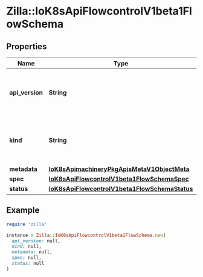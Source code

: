 # Zilla::IoK8sApiFlowcontrolV1beta1FlowSchema

## Properties

| Name | Type | Description | Notes |
| ---- | ---- | ----------- | ----- |
| **api_version** | **String** | APIVersion defines the versioned schema of this representation of an object. Servers should convert recognized schemas to the latest internal value, and may reject unrecognized values. More info: https://git.k8s.io/community/contributors/devel/sig-architecture/api-conventions.md#resources | [optional] |
| **kind** | **String** | Kind is a string value representing the REST resource this object represents. Servers may infer this from the endpoint the client submits requests to. Cannot be updated. In CamelCase. More info: https://git.k8s.io/community/contributors/devel/sig-architecture/api-conventions.md#types-kinds | [optional] |
| **metadata** | [**IoK8sApimachineryPkgApisMetaV1ObjectMeta**](IoK8sApimachineryPkgApisMetaV1ObjectMeta.md) |  | [optional] |
| **spec** | [**IoK8sApiFlowcontrolV1beta1FlowSchemaSpec**](IoK8sApiFlowcontrolV1beta1FlowSchemaSpec.md) |  | [optional] |
| **status** | [**IoK8sApiFlowcontrolV1beta1FlowSchemaStatus**](IoK8sApiFlowcontrolV1beta1FlowSchemaStatus.md) |  | [optional] |

## Example

```ruby
require 'zilla'

instance = Zilla::IoK8sApiFlowcontrolV1beta1FlowSchema.new(
  api_version: null,
  kind: null,
  metadata: null,
  spec: null,
  status: null
)
```

